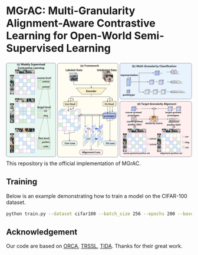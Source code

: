 # MGrAC: Multi-Granularity Alignment-Aware Contrastive Learning for Open-World Semi-Supervised Learning

![MGrAC Framework Teaser](./assets/mgrac.jpg)
This repository is the official implementation of MGrAC.

## Training
Below is an example demonstrating how to train a model on the CIFAR-100 dataset.
```bash
python train.py --dataset cifar100 --batch_size 256 --epochs 200 --base_lr 0.3
```

## Acknowledgement
Our code are based on [ORCA](https://github.com/snap-stanford/orca), [TRSSL](https://github.com/nayeemrizve/TRSSL), [TIDA](https://github.com/rain305f/TIDA). Thanks for their great work.
